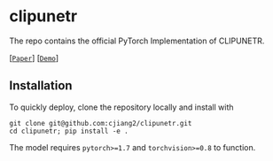 # clipunetr
The repo contains the official PyTorch Implementation of CLIPUNETR.

[[`Paper`](#paper-link)] [[`Demo`](https://github.com/cjiang2/clipunetr/blob/main/notebooks/quick_start.ipynb)]


## Installation
To quickly deploy, clone the repository locally and install with

```
git clone git@github.com:cjiang2/clipunetr.git
cd clipunetr; pip install -e .
```

The model requires `pytorch>=1.7` and `torchvision>=0.8` to function. 
